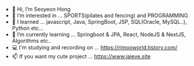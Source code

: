- 👋 Hi, I’m Seoyeon Hong
- 👀 I’m interested in ... SPORTS(pilates and fencing) and PROGRAMMING
- 🧾 I learned ... javascript, Java, SpringBoot, JSP, SQL(Oracle, MySQL..), Python etc...
- 🌱 I’m currently learning ... Springboot & JPA, React, NodeJS & NextJS, Algorithms etc..
- 💻 I'm studying and recording on ... https://rimooworld.tistory.com/
- 📫 If you want my cute project ... https://www.jaieve.site

<!---
jaieve/jaieve is a ✨ special ✨ repository because its `README.md` (this file) appears on your GitHub profile.
You can click the Preview link to take a look at your changes.
--->
